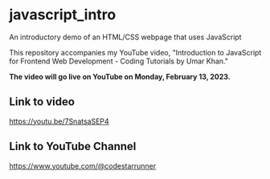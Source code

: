 # javascript_intro
An introductory demo of an HTML/CSS webpage that uses JavaScript

This repository accompanies my YouTube video, "Introduction to JavaScript for Frontend Web Development - Coding Tutorials by Umar Khan." 

**The video will go live on YouTube on Monday, February 13, 2023.**

Link to video
--------------------------
https://youtu.be/7SnatsaSEP4

Link to YouTube Channel 
--------------------------
https://www.youtube.com/@codestarrunner
